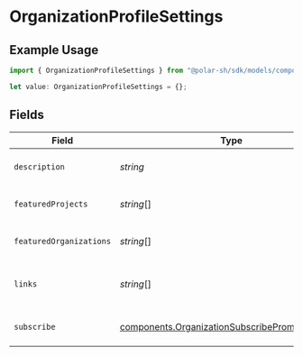 # OrganizationProfileSettings

## Example Usage

```typescript
import { OrganizationProfileSettings } from "@polar-sh/sdk/models/components";

let value: OrganizationProfileSettings = {};
```

## Fields

| Field                                                                                                              | Type                                                                                                               | Required                                                                                                           | Description                                                                                                        |
| ------------------------------------------------------------------------------------------------------------------ | ------------------------------------------------------------------------------------------------------------------ | ------------------------------------------------------------------------------------------------------------------ | ------------------------------------------------------------------------------------------------------------------ |
| `description`                                                                                                      | *string*                                                                                                           | :heavy_minus_sign:                                                                                                 | A description of the organization                                                                                  |
| `featuredProjects`                                                                                                 | *string*[]                                                                                                         | :heavy_minus_sign:                                                                                                 | A list of featured projects                                                                                        |
| `featuredOrganizations`                                                                                            | *string*[]                                                                                                         | :heavy_minus_sign:                                                                                                 | A list of featured organizations                                                                                   |
| `links`                                                                                                            | *string*[]                                                                                                         | :heavy_minus_sign:                                                                                                 | A list of links associated with the organization                                                                   |
| `subscribe`                                                                                                        | [components.OrganizationSubscribePromoteSettings](../../models/components/organizationsubscribepromotesettings.md) | :heavy_minus_sign:                                                                                                 | Subscription promotion settings                                                                                    |